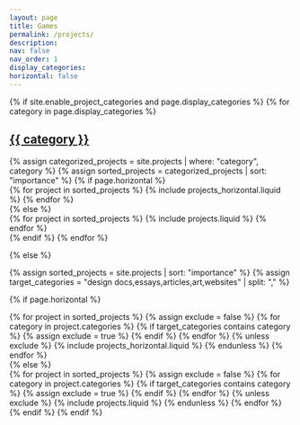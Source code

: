 ```yaml
---
layout: page
title: Games
permalink: /projects/
description: 
nav: false
nav_order: 1
display_categories: 
horizontal: false
---
```

<!-- [games, prototypes, websites] -->
<!-- pages/projects.md -->
<div class="projects">
{% if site.enable_project_categories and page.display_categories %}
  <!-- Display categorized projects -->
  {% for category in page.display_categories %}
  <a id="{{ category }}" href=".#{{ category }}">
    <h2 class="category">{{ category }}</h2>
  </a>
  {% assign categorized_projects = site.projects | where: "category", category %}
  {% assign sorted_projects = categorized_projects | sort: "importance" %}
  <!-- Generate cards for each project -->
  {% if page.horizontal %}
  <div class="container">
    <div class="row row-cols-2">
    {% for project in sorted_projects %}
      {% include projects_horizontal.liquid %}
    {% endfor %}
    </div>
  </div>
  {% else %}
  <div class="grid">
    {% for project in sorted_projects %}
      {% include projects.liquid %}
    {% endfor %}
  </div>
  {% endif %}
  {% endfor %}

{% else %}

<!-- Display projects without categories -->
{% assign sorted_projects = site.projects | sort: "importance" %}
{% assign target_categories = "design docs,essays,articles,art,websites" | split: "," %}

  <!-- Generate cards for each project -->

{% if page.horizontal %}

  <div class="container">
    <div class="row row-cols-2">
    {% for project in sorted_projects %}
	  {% assign exclude = false %}
      {% for category in project.categories %}
        {% if target_categories contains category %}
          {% assign exclude = true %}
        {% endif %}
      {% endfor %}
      {% unless exclude %}
        {% include projects_horizontal.liquid %}
      {% endunless %}
    {% endfor %}
    </div>
  </div>
  {% else %}
  <div class="grid">
    {% for project in sorted_projects %}
      {% assign exclude = false %}
      {% for category in project.categories %}
        {% if target_categories contains category %}
          {% assign exclude = true %}
        {% endif %}
      {% endfor %}
      {% unless exclude %}
        {% include projects.liquid %}
      {% endunless %}
    {% endfor %}
  </div>
  {% endif %}
{% endif %}
</div>
